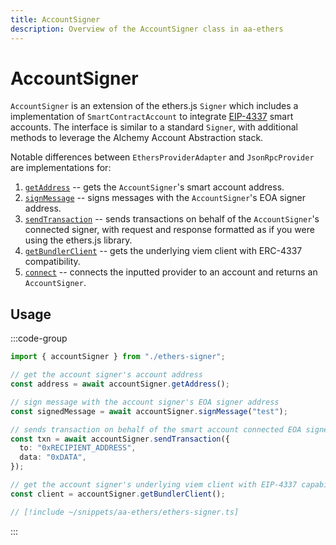 ```yaml
---
title: AccountSigner
description: Overview of the AccountSigner class in aa-ethers
---
```



# AccountSigner

`AccountSigner` is an extension of the ethers.js `Signer` which includes a implementation of `SmartContractAccount` to integrate [EIP-4337](https://eips.ethereum.org/EIPS/eip-4337) smart accounts. The interface is similar to a standard `Signer`, with additional methods to leverage the Alchemy Account Abstraction stack.

Notable differences between `EthersProviderAdapter` and `JsonRpcProvider` are implementations for:

1.  [`getAddress`](/packages/aa-ethers/account-signer/getAddress) -- gets the `AccountSigner`'s smart account address.
2.  [`signMessage`](/packages/aa-ethers/account-signer/signMessage) -- signs messages with the `AccountSigner`'s EOA signer address.
3.  [`sendTransaction`](/packages/aa-ethers/account-signer/sendTransaction) -- sends transactions on behalf of the `AccountSigner`'s connected signer, with request and response formatted as if you were using the ethers.js library.
4.  [`getBundlerClient`](/packages/aa-ethers/account-signer/getBundlerClient) -- gets the underlying viem client with ERC-4337 compatibility.
5.  [`connect`](/packages/aa-ethers/account-signer/connect) -- connects the inputted provider to an account and returns an `AccountSigner`.

## Usage

:::code-group

```ts [example.ts]
import { accountSigner } from "./ethers-signer";

// get the account signer's account address
const address = await accountSigner.getAddress();

// sign message with the account signer's EOA signer address
const signedMessage = await accountSigner.signMessage("test");

// sends transaction on behalf of the smart account connected EOA signer
const txn = await accountSigner.sendTransaction({
  to: "0xRECIPIENT_ADDRESS",
  data: "0xDATA",
});

// get the account signer's underlying viem client with EIP-4337 capabilities
const client = accountSigner.getBundlerClient();
```

```ts [ethers-signer.ts]
// [!include ~/snippets/aa-ethers/ethers-signer.ts]
```

:::

